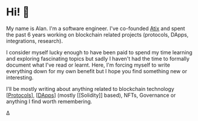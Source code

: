 # Hi! 👋

My name is Alan. I'm a software engineer. I've co-founded [Atix](https://www.atixlabs.com) and spent the past 6 years working on blockchain related projects (protocols, DApps, integrations, research). 

I consider myself lucky enough to have been paid to spend my time learning and exploring fascinating topics but sadly I haven't had the time to formally document what I've read or learnt. Here, I'm forcing myself to write everything down for my own benefit but I hope you find something new or interesting.

I'll be mostly writing about anything related to blockchain technology [[Protocols]], [[DApps]] (mostly [[Solidity]] based), NFTs, Governance or anything I find worth remembering.

∆


[//begin]: # "Autogenerated link references for markdown compatibility"
[Protocols]: protocols.md "Protocols"
[DApps]: dapps.md "DApps"
[//end]: # "Autogenerated link references"